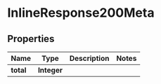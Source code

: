 # InlineResponse200Meta

## Properties
Name | Type | Description | Notes
------------ | ------------- | ------------- | -------------
**total** | **Integer** |  | 

